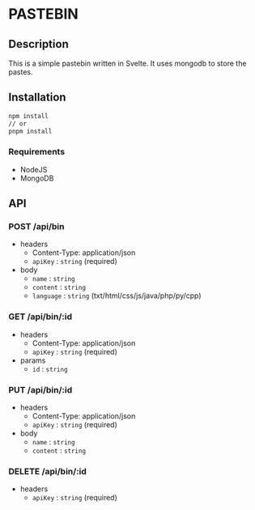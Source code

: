 # PASTEBIN 

## Description
This is a simple pastebin written in Svelte. It uses mongodb to store the pastes.

## Installation


```bash
npm install 
// or 
pnpm install
```

### Requirements
- NodeJS
- MongoDB

## API

### POST /api/bin
- headers
  - Content-Type: application/json
  - `apiKey` : `string` (required)
- body 
  - `name` : `string`
  - `content` : `string`
  - `language` : `string` (txt/html/css/js/java/php/py/cpp)

### GET /api/bin/:id
- headers
  - Content-Type: application/json
  - `apiKey` : `string` (required)
- params
  - `id` : `string`

### PUT /api/bin/:id
- headers
  - Content-Type: application/json
  - `apiKey` : `string` (required)
- body 
  - `name` : `string`
  - `content` : `string`

### DELETE /api/bin/:id
- headers
  - `apiKey` : `string` (required)